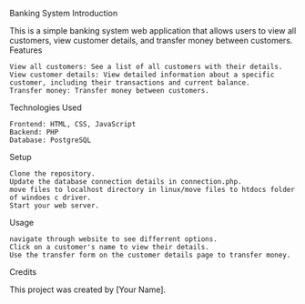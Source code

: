 Banking System
Introduction

This is a simple banking system web application that allows users to view all customers, view customer details, and transfer money between customers.
Features

    View all customers: See a list of all customers with their details.
    View customer details: View detailed information about a specific customer, including their transactions and current balance.
    Transfer money: Transfer money between customers.

Technologies Used

    Frontend: HTML, CSS, JavaScript
    Backend: PHP
    Database: PostgreSQL

Setup

    Clone the repository.
    Update the database connection details in connection.php.
    move files to localhost directory in linux/move files to htdocs folder of windoes c driver.
    Start your web server.

Usage

    navigate through website to see differrent options.
    Click on a customer's name to view their details.
    Use the transfer form on the customer details page to transfer money.

Credits

This project was created by [Your Name].

